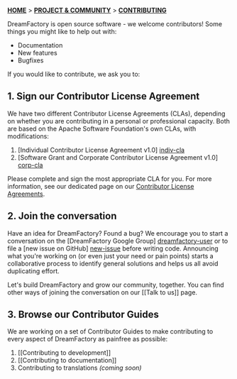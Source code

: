<a name="top" />

[**HOME**](Home) > [**PROJECT & COMMUNITY**](DreamFactory-project-and-community) > [**CONTRIBUTING**](Contributing)

DreamFactory is open source software - we welcome contributors! Some things you might like to help out with:

* Documentation
* New features
* Bugfixes

If you would like to contribute, we ask you to:

## 1. Sign our Contributor License Agreement

We have two different Contributor License Agreements (CLAs), depending on whether you are contributing in a personal or professional capacity. Both are based on the Apache Software Foundation's own CLAs, with modifications:

1. [Individual Contributor License Agreement v1.0] [indiv-cla]
2. [Software Grant and Corporate Contributor License Agreement v1.0] [corp-cla]

Please complete and sign the most appropriate CLA for you. For more information, see our dedicated page on our [Contributor License Agreements](CLA).

## 2. Join the conversation

Have an idea for DreamFactory? Found a bug? We encourage you to start a conversation on the [DreamFactory Google Group] [dreamfactory-user] or to file a [new issue on GitHub] [new-issue] before writing code. Announcing what you're working on (or even just your need or pain points) starts a collaborative process to identify general solutions and helps us all avoid duplicating effort.

Let's build DreamFactory and grow our community, together. You can find other ways of joining the conversation on our [[Talk to us]] page.

## 3. Browse our Contributor Guides

We are working on a set of Contributor Guides to make contributing to every aspect of DreamFactory as painfree as possible:

1. [[Contributing to development]]
2. [[Contributing to documentation]]
3. Contributing to translations _(coming soon)_

[indiv-cla]: https://docs.google.com/forms/d/1J1FNYq9538ndzzcBdlCbxPo1yFiOY4mwalhDTSl1pgg/viewform
[corp-cla]: https://docs.google.com/forms/d/1ZUzz7lQJhs7oZqbkBL1bp0r048hAi7uIN6aLWCyZWWs/viewform

[dreamfactory-user]: https://groups.google.com/forum/#!forum/dreamfactory-user
[new-issue]: https://github.com/dreamfactorysoftware/dsp-core/issues/new